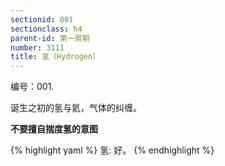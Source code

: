 ```yaml
---
sectionid: 001
sectionclass: h4
parent-id: 第一周期
number: 3111
title: 氢（Hydrogen）
---
```

编号：001.

诞生之初的氢与氦，气体的纠缠。

**不要擅自揣度氢的意图**

{% highlight yaml %}
氢: 好。
{% endhighlight %}